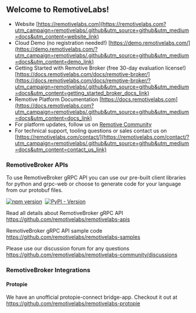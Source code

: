 ## Welcome to RemotiveLabs!

* Website [https://remotivelabs.com](https://remotivelabs.com?utm_campaign=remotivelabs/.github&utm_source=github&utm_medium=docs&utm_content=website_link)
* Cloud Demo (no registration needed!) [https://demo.remotivelabs.com/](https://demo.remotivelabs.com/?utm_campaign=remotivelabs/.github&utm_source=github&utm_medium=docs&utm_content=demo_link)
* Getting Started with Remotive Broker (free 30-day evaluation license!) [https://docs.remotivelabs.com/docs/remotive-broker/](https://docs.remotivelabs.com/docs/remotive-broker/?utm_campaign=remotivelabs/.github&utm_source=github&utm_medium=docs&utm_content=getting_started_broker_docs_link)
* Remotive Platform Documentation [https://docs.remotivelabs.com](https://docs.remotivelabs.com?utm_campaign=remotivelabs/.github&utm_source=github&utm_medium=docs&utm_content=docs_link)
* For platform updates, follow us on [Remotive Community](https://github.com/remotivelabs/remotivelabs-community/discussions/categories/product-updates)
* For technical support, tooling questions or sales contact us on [https://remotivelabs.com/contact/](https://remotivelabs.com/contact/?utm_campaign=remotivelabs/.github&utm_source=github&utm_medium=docs&utm_content=contact_us_link)

### RemotiveBroker APIs

To use RemotiveBroker gRPC API you can use our
pre-built client libraries for python and grpc-web or choose to generate code
for your language from our protobuf files.

[![npm version](https://img.shields.io/npm/v/remotivelabs-grpc-web-stubs.svg)](https://www.npmjs.com/package/remotivelabs-grpc-web-stubs)&nbsp;
[![PyPI - Version](https://img.shields.io/pypi/v/remotivelabs-broker.svg)](https://pypi.org/project/remotivelabs-broker)

Read all details about RemotiveBroker gRPC API <br>
https://github.com/remotivelabs/remotivelabs-apis

RemotiveBroker gRPC API sample code <br>
https://github.com/remotivelabs/remotivelabs-samples

Please use our discussion forum for any questions <br>
https://github.com/remotivelabs/remotivelabs-community/discussions

### RemotiveBroker Integrations

#### Protopie

We have an unofficial protopie-connect bridge-app.
Checkout it out at https://github.com/remotivelabs/remotivelabs-protopie

